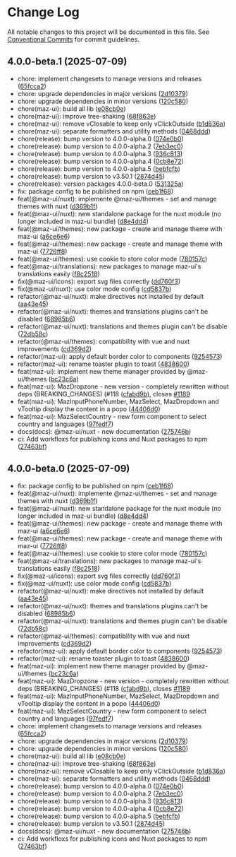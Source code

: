 # Change Log

All notable changes to this project will be documented in this file.
See [Conventional Commits](https://conventionalcommits.org) for commit guidelines.

## 4.0.0-beta.1 (2025-07-09)

* chore: implement changesets to manage versions and releases ([65fcca2](https://github.com/LouisMazel/maz-ui/commit/65fcca2))
* chore: upgrade dependencies in major versions ([2d10379](https://github.com/LouisMazel/maz-ui/commit/2d10379))
* chore: upgrade dependencies in minor versions ([120c580](https://github.com/LouisMazel/maz-ui/commit/120c580))
* chore(maz-ui): build all lib ([e08cb0e](https://github.com/LouisMazel/maz-ui/commit/e08cb0e))
* chore(maz-ui): improve tree-shaking ([68f863e](https://github.com/LouisMazel/maz-ui/commit/68f863e))
* chore(maz-ui): remove vClosable to keep only vClickOutside ([b1d836a](https://github.com/LouisMazel/maz-ui/commit/b1d836a))
* chore(maz-ui): separate formatters and utility methods ([0468ddd](https://github.com/LouisMazel/maz-ui/commit/0468ddd))
* chore(release): bump version to 4.0.0-alpha.0 ([074e0b0](https://github.com/LouisMazel/maz-ui/commit/074e0b0))
* chore(release): bump version to 4.0.0-alpha.2 ([7eb3ec0](https://github.com/LouisMazel/maz-ui/commit/7eb3ec0))
* chore(release): bump version to 4.0.0-alpha.3 ([936c813](https://github.com/LouisMazel/maz-ui/commit/936c813))
* chore(release): bump version to 4.0.0-alpha.4 ([0cb8e72](https://github.com/LouisMazel/maz-ui/commit/0cb8e72))
* chore(release): bump version to 4.0.0-alpha.5 ([bebfcfb](https://github.com/LouisMazel/maz-ui/commit/bebfcfb))
* chore(release): bump version to v3.50.1 ([2874d45](https://github.com/LouisMazel/maz-ui/commit/2874d45))
* chore(release): version packages 4.0.0-beta.0 ([531325a](https://github.com/LouisMazel/maz-ui/commit/531325a))
* fix: package config to be published on npm ([ceb1f68](https://github.com/LouisMazel/maz-ui/commit/ceb1f68))
* feat(@maz-ui/nuxt): implemente @maz-ui/themes - set and manage themes with nuxt ([d369b1f](https://github.com/LouisMazel/maz-ui/commit/d369b1f))
* feat(@maz-ui/nuxt): new standalone package for the nuxt module (no longer included in maz-ui bundle) ([d8e4dd4](https://github.com/LouisMazel/maz-ui/commit/d8e4dd4))
* feat(@maz-ui/themes): new package - create and manage theme with maz-ui ([a6ce6e6](https://github.com/LouisMazel/maz-ui/commit/a6ce6e6))
* feat(@maz-ui/themes): new package - create and manage theme with maz-ui ([7726ff8](https://github.com/LouisMazel/maz-ui/commit/7726ff8))
* feat(@maz-ui/themes): use cookie to store color mode ([780157c](https://github.com/LouisMazel/maz-ui/commit/780157c))
* feat(@maz-ui/translations): new packages to manage maz-ui's translations easily ([f8c2518](https://github.com/LouisMazel/maz-ui/commit/f8c2518))
* fix(@maz-ui/icons): export svg files correctly ([dd760f3](https://github.com/LouisMazel/maz-ui/commit/dd760f3))
* fix(@maz-ui/nuxt): use color mode config ([cd5837b](https://github.com/LouisMazel/maz-ui/commit/cd5837b))
* refactor(@maz-ui/nuxt): make directives not installed by default ([aa43e45](https://github.com/LouisMazel/maz-ui/commit/aa43e45))
* refactor(@maz-ui/nuxt): themes and translations plugins can't be disabled ([68985b6](https://github.com/LouisMazel/maz-ui/commit/68985b6))
* refactor(@maz-ui/nuxt): translations and themes plugin can't be disable ([72db58c](https://github.com/LouisMazel/maz-ui/commit/72db58c))
* refactor(@maz-ui/themes): compatibility with vue and nuxt improvements ([cd369d2](https://github.com/LouisMazel/maz-ui/commit/cd369d2))
* refactor(maz-ui): apply default border color to components ([9254573](https://github.com/LouisMazel/maz-ui/commit/9254573))
* refactor(maz-ui): rename toaster plugin to toast ([4838600](https://github.com/LouisMazel/maz-ui/commit/4838600))
* feat(maz-ui): implement new theme manager provided by @maz-ui/themes ([bc23c6a](https://github.com/LouisMazel/maz-ui/commit/bc23c6a))
* feat(maz-ui): MazDropzone - new version - completely rewritten without deps (BREAKING_CHANGES) (#118 ([cfabd9b](https://github.com/LouisMazel/maz-ui/commit/cfabd9b)), closes [#1189](https://github.com/LouisMazel/maz-ui/issues/1189)
* feat(maz-ui): MazInputPhoneNumber, MazSelect, MazDropdown and vTooltip display the content in a popo ([44406d0](https://github.com/LouisMazel/maz-ui/commit/44406d0))
* feat(maz-ui): MazSelectCountry - new form component to select country and languages ([97fedf7](https://github.com/LouisMazel/maz-ui/commit/97fedf7))
* docs(docs): @maz-ui/nuxt - new documentation ([275746b](https://github.com/LouisMazel/maz-ui/commit/275746b))
* ci: Add workfloxs for publishing icons and Nuxt packages to npm ([27463bf](https://github.com/LouisMazel/maz-ui/commit/27463bf))





## 4.0.0-beta.0 (2025-07-09)

* fix: package config to be published on npm ([ceb1f68](https://github.com/LouisMazel/maz-ui/commit/ceb1f68))
* feat(@maz-ui/nuxt): implemente @maz-ui/themes - set and manage themes with nuxt ([d369b1f](https://github.com/LouisMazel/maz-ui/commit/d369b1f))
* feat(@maz-ui/nuxt): new standalone package for the nuxt module (no longer included in maz-ui bundle) ([d8e4dd4](https://github.com/LouisMazel/maz-ui/commit/d8e4dd4))
* feat(@maz-ui/themes): new package - create and manage theme with maz-ui ([a6ce6e6](https://github.com/LouisMazel/maz-ui/commit/a6ce6e6))
* feat(@maz-ui/themes): new package - create and manage theme with maz-ui ([7726ff8](https://github.com/LouisMazel/maz-ui/commit/7726ff8))
* feat(@maz-ui/themes): use cookie to store color mode ([780157c](https://github.com/LouisMazel/maz-ui/commit/780157c))
* feat(@maz-ui/translations): new packages to manage maz-ui's translations easily ([f8c2518](https://github.com/LouisMazel/maz-ui/commit/f8c2518))
* fix(@maz-ui/icons): export svg files correctly ([dd760f3](https://github.com/LouisMazel/maz-ui/commit/dd760f3))
* fix(@maz-ui/nuxt): use color mode config ([cd5837b](https://github.com/LouisMazel/maz-ui/commit/cd5837b))
* refactor(@maz-ui/nuxt): make directives not installed by default ([aa43e45](https://github.com/LouisMazel/maz-ui/commit/aa43e45))
* refactor(@maz-ui/nuxt): themes and translations plugins can't be disabled ([68985b6](https://github.com/LouisMazel/maz-ui/commit/68985b6))
* refactor(@maz-ui/nuxt): translations and themes plugin can't be disable ([72db58c](https://github.com/LouisMazel/maz-ui/commit/72db58c))
* refactor(@maz-ui/themes): compatibility with vue and nuxt improvements ([cd369d2](https://github.com/LouisMazel/maz-ui/commit/cd369d2))
* refactor(maz-ui): apply default border color to components ([9254573](https://github.com/LouisMazel/maz-ui/commit/9254573))
* refactor(maz-ui): rename toaster plugin to toast ([4838600](https://github.com/LouisMazel/maz-ui/commit/4838600))
* feat(maz-ui): implement new theme manager provided by @maz-ui/themes ([bc23c6a](https://github.com/LouisMazel/maz-ui/commit/bc23c6a))
* feat(maz-ui): MazDropzone - new version - completely rewritten without deps (BREAKING_CHANGES) (#118 ([cfabd9b](https://github.com/LouisMazel/maz-ui/commit/cfabd9b)), closes [#1189](https://github.com/LouisMazel/maz-ui/issues/1189)
* feat(maz-ui): MazInputPhoneNumber, MazSelect, MazDropdown and vTooltip display the content in a popo ([44406d0](https://github.com/LouisMazel/maz-ui/commit/44406d0))
* feat(maz-ui): MazSelectCountry - new form component to select country and languages ([97fedf7](https://github.com/LouisMazel/maz-ui/commit/97fedf7))
* chore: implement changesets to manage versions and releases ([65fcca2](https://github.com/LouisMazel/maz-ui/commit/65fcca2))
* chore: upgrade dependencies in major versions ([2d10379](https://github.com/LouisMazel/maz-ui/commit/2d10379))
* chore: upgrade dependencies in minor versions ([120c580](https://github.com/LouisMazel/maz-ui/commit/120c580))
* chore(maz-ui): build all lib ([e08cb0e](https://github.com/LouisMazel/maz-ui/commit/e08cb0e))
* chore(maz-ui): improve tree-shaking ([68f863e](https://github.com/LouisMazel/maz-ui/commit/68f863e))
* chore(maz-ui): remove vClosable to keep only vClickOutside ([b1d836a](https://github.com/LouisMazel/maz-ui/commit/b1d836a))
* chore(maz-ui): separate formatters and utility methods ([0468ddd](https://github.com/LouisMazel/maz-ui/commit/0468ddd))
* chore(release): bump version to 4.0.0-alpha.0 ([074e0b0](https://github.com/LouisMazel/maz-ui/commit/074e0b0))
* chore(release): bump version to 4.0.0-alpha.2 ([7eb3ec0](https://github.com/LouisMazel/maz-ui/commit/7eb3ec0))
* chore(release): bump version to 4.0.0-alpha.3 ([936c813](https://github.com/LouisMazel/maz-ui/commit/936c813))
* chore(release): bump version to 4.0.0-alpha.4 ([0cb8e72](https://github.com/LouisMazel/maz-ui/commit/0cb8e72))
* chore(release): bump version to 4.0.0-alpha.5 ([bebfcfb](https://github.com/LouisMazel/maz-ui/commit/bebfcfb))
* chore(release): bump version to v3.50.1 ([2874d45](https://github.com/LouisMazel/maz-ui/commit/2874d45))
* docs(docs): @maz-ui/nuxt - new documentation ([275746b](https://github.com/LouisMazel/maz-ui/commit/275746b))
* ci: Add workfloxs for publishing icons and Nuxt packages to npm ([27463bf](https://github.com/LouisMazel/maz-ui/commit/27463bf))
